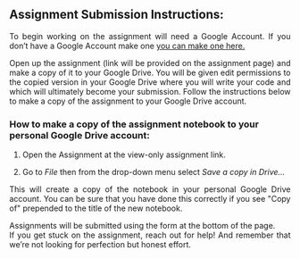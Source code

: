 ## Assignment Submission Instructions:

<p align="justify">
To begin working on the assignment will need a Google Account. If you don’t have a Google Account make one <a href="https://accounts.google.com/signup">you can make one here.</a>
<p/>

<p align="justify">
Open up the assignment (link will be provided on the assignment page) and make a copy of it to your Google Drive. You will be given edit permissions to the copied version in your Google Drive where you will write your code and which will ultimately become your submission. Follow the instructions below to make a copy of the assignment to your Google Drive account.
<p/>

### How to make a copy of the assignment notebook to your personal Google Drive account:

1) Open the Assignment at the view-only assignment link.

2) Go to *File* then from the drop-down menu select *Save a copy in Drive…*

<p align="justify">
This will create a copy of the notebook in your personal Google Drive account. You can be sure that you have done this correctly if you see "Copy of" prepended to the title of the new notebook.
<p/>

<p align="justify">
  Assignments will be submitted using the form at the bottom of the page. <br> If you get stuck on the assignment, reach out for help! And remember that we’re not looking for perfection but honest effort.
<p/>
